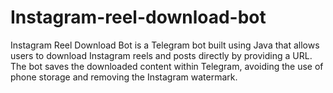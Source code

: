 # Instagram-reel-download-bot
Instagram Reel Download Bot is a Telegram bot built using Java that allows users to download Instagram reels and posts directly by providing a URL. The bot saves the downloaded content within Telegram, avoiding the use of phone storage and removing the Instagram watermark.
